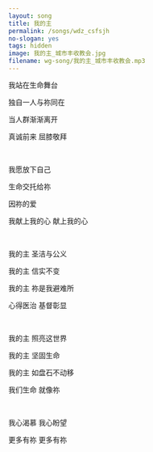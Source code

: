 ```yaml
---
layout: song
title: 我的主
permalink: /songs/wdz_csfsjh
no-slogan: yes
tags: hidden
image: 我的主_城市丰收教会.jpg
filename: wg-song/我的主_城市丰收教会.mp3
---
```


我站在生命舞台

独自一人与祢同在

当人群渐渐离开

真诚前来 屈膝敬拜

<br>

我愿放下自己

生命交托给祢

因祢的爱

我献上我的心 献上我的心

<br>

我的主 圣洁与公义

我的主 信实不变

我的主 祢是我避难所

心得医治 基督彰显

<br>

我的主 照亮这世界

我的主 坚固生命

我的主 如盘石不动移

我们生命 就像祢

<br>

我心渴慕 我心盼望

更多有祢 更多有祢